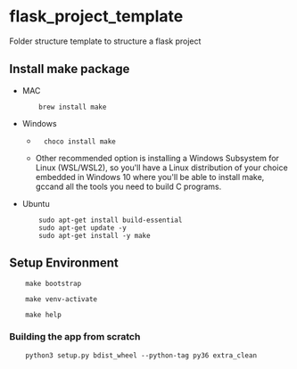 # flask_project_template
Folder structure template to structure a flask project

## Install make package
- MAC
    ```shell
        brew install make
    ```

- Windows
    - ```shell
        choco install make
        ```
    - Other recommended option is installing a Windows Subsystem for Linux (WSL/WSL2), so you'll have a Linux distribution of your choice embedded in Windows 10 where you'll be able to install make, gccand all the tools you need to build C programs.

- Ubuntu
    ```shell
        sudo apt-get install build-essential
        sudo apt-get update -y
        sudo apt-get install -y make
    ```

## Setup Environment
```shell
    make bootstrap
```
```shell
    make venv-activate
```
```shell
    make help
```

### Building the app from scratch
```shell
    python3 setup.py bdist_wheel --python-tag py36 extra_clean
```
